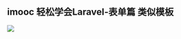 ## imooc 轻松学会Laravel-表单篇 类似模板
![](https://github.com/boser90/laravel-form-tpl/raw/master/preview/preview.png)